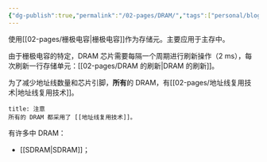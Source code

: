 ```yaml
---
{"dg-publish":true,"permalink":"/02-pages/DRAM/","tags":["personal/blog","计算机组成原理"]}
---
```


使用[[02-pages/栅极电容\|栅极电容]]作为存储元。主要应用于主存中。

由于栅极电容的特定，DRAM 芯片需要每隔一个周期进行刷新操作（2 ms），每次刷新一行存储单元：[[02-pages/DRAM 的刷新\|DRAM 的刷新]]。

为了减少地址线数量和芯片引脚，**所有**的 DRAM，有[[02-pages/地址线复用技术\|地址线复用技术]]。

```ad-tip
title: 注意
所有的 DRAM 都采用了 [[地址线复用技术]]。
```


有许多中 DRAM：
 - [[SDRAM\|SDRAM]]；

